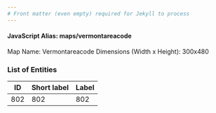```yaml
---
# Front matter (even empty) required for Jekyll to process
---
```


#### JavaScript Alias: maps/vermontareacode

Map Name: Vermontareacode
Dimensions (Width x Height): 300x480





### List of Entities

ID | Short label | Label
---|---|---|
802|802|802

